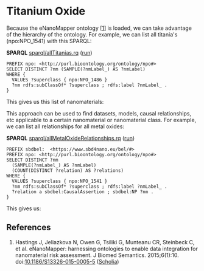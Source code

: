 <!--- THIS FILE IS AUTOGENERATED. DO NOT EDIT IT. -->

# Titanium Oxide

Because the eNanoMapper ontology [<a href="#citeref1">1</a>] is loaded, we can take advantage of the
hierarchy of the ontology. For example, we can list all <a name="tp1">titania</a>'s (npo:NPO_1541)
with this SPARQL:

**SPARQL** [sparql/allTitanias.rq](sparql/allTitanias.code.html) ([run](https://sbd4nanolandscape.rdf.bigcat-bioinformatics.org/?q=PREFIX%20npo%3A%20%3Chttp%3A%2F%2Fpurl.bioontology.org%2Fontology%2Fnpo%23%3E%0A%0ASELECT%20DISTINCT%20%3Fnm%20%28SAMPLE%28%3FnmLabel_%29%20AS%20%3FnmLabel%29%0AWHERE%20%7B%0A%20%20VALUES%20%3Fsuperclass%20%7B%20npo%3ANPO_1486%20%7D%0A%20%20%3Fnm%20rdfs%3AsubClassOf*%20%3Fsuperclass%20%3B%20rdfs%3Alabel%20%3FnmLabel_%20.%0A%7D%0A))
```sparql
PREFIX npo: <http://purl.bioontology.org/ontology/npo#>
SELECT DISTINCT ?nm (SAMPLE(?nmLabel_) AS ?nmLabel)
WHERE {
  VALUES ?superclass { npo:NPO_1486 }
  ?nm rdfs:subClassOf* ?superclass ; rdfs:label ?nmLabel_ .
}
```

This gives us this list of nanomaterials:


This approach can be used to find datasets, models, causal relationships, etc applicable to a certain
nanomaterial or nanomaterial class. For example, we can list all relationships for all metal oxides:

**SPARQL** [sparql/allMetalOxideRelationships.rq](sparql/allMetalOxideRelationships.code.html) ([run](https://sbd4nanolandscape.rdf.bigcat-bioinformatics.org/?q=PREFIX%20sbdbel%3A%20%20%3Chttps%3A%2F%2Fwww.sbd4nano.eu%2Fbel%2F%23%3E%0APREFIX%20npo%3A%20%3Chttp%3A%2F%2Fpurl.bioontology.org%2Fontology%2Fnpo%23%3E%0A%0ASELECT%20DISTINCT%20%3Fnm%0A%20%20%28SAMPLE%28%3FnmLabel_%29%20AS%20%3FnmLabel%29%0A%20%20%28COUNT%28DISTINCT%20%3Frelation%29%20AS%20%3Frelations%29%0AWHERE%20%7B%0A%20%20VALUES%20%3Fsuperclass%20%7B%20npo%3ANPO_1541%20%7D%0A%20%20%3Fnm%20rdfs%3AsubClassOf*%20%3Fsuperclass%20%3B%20rdfs%3Alabel%20%3FnmLabel_%20.%0A%20%20%3Frelation%20a%20sbdbel%3ACausalAssertion%20%3B%20sbdbel%3ANP%20%3Fnm%20.%0A%7D%0A))
```sparql
PREFIX sbdbel:  <https://www.sbd4nano.eu/bel/#>
PREFIX npo: <http://purl.bioontology.org/ontology/npo#>
SELECT DISTINCT ?nm
  (SAMPLE(?nmLabel_) AS ?nmLabel)
  (COUNT(DISTINCT ?relation) AS ?relations)
WHERE {
  VALUES ?superclass { npo:NPO_1541 }
  ?nm rdfs:subClassOf* ?superclass ; rdfs:label ?nmLabel_ .
  ?relation a sbdbel:CausalAssertion ; sbdbel:NP ?nm .
}
```

This gives us:


## References

1. <a name="citeref1"></a>Hastings J, Jeliazkova N, Owen G, Tsiliki G, Munteanu CR, Steinbeck C, et al. eNanoMapper: harnessing ontologies to enable data integration for nanomaterial risk assessment. J Biomed Semantics. 2015;6(1):10.  doi:[10.1186/S13326-015-0005-5](https://doi.org/10.1186/S13326-015-0005-5) ([Scholia](https://scholia.toolforge.org/doi/10.1186/S13326-015-0005-5))

